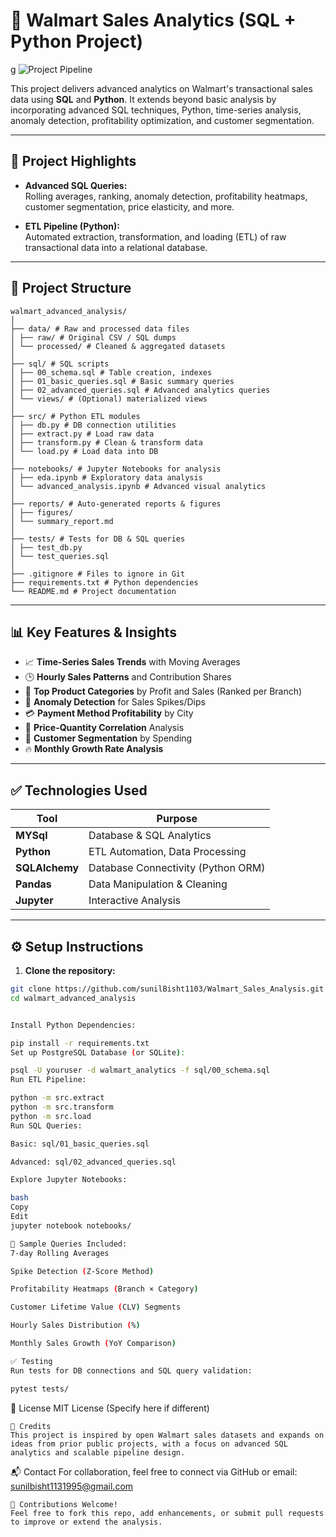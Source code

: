 # 🛒 Walmart Sales Analytics (SQL + Python Project)
g
![Project Pipeline](https://github.com/sunilBisht1103/Walmart_Sales_Analysis/blob/e98361693f8e43f4de0916f5421c90e1a3f309b6/walmart_image.pn)



This project delivers advanced analytics on Walmart's transactional sales data using **SQL** and **Python**. It extends beyond basic analysis by incorporating advanced SQL techniques, Python, time-series analysis, anomaly detection, profitability optimization, and customer segmentation.

---

## 📌 Project Highlights

- **Advanced SQL Queries:**  
  Rolling averages, ranking, anomaly detection, profitability heatmaps, customer segmentation, price elasticity, and more.
  
- **ETL Pipeline (Python):**  
  Automated extraction, transformation, and loading (ETL) of raw transactional data into a relational database.

---

## 📂 Project Structure
```plaintext
walmart_advanced_analysis/
│
├── data/ # Raw and processed data files
│ ├── raw/ # Original CSV / SQL dumps
│ └── processed/ # Cleaned & aggregated datasets
│
├── sql/ # SQL scripts
│ ├── 00_schema.sql # Table creation, indexes
│ ├── 01_basic_queries.sql # Basic summary queries
│ ├── 02_advanced_queries.sql # Advanced analytics queries
│ └── views/ # (Optional) materialized views
│
├── src/ # Python ETL modules
│ ├── db.py # DB connection utilities
│ ├── extract.py # Load raw data
│ ├── transform.py # Clean & transform data
│ └── load.py # Load data into DB
│
├── notebooks/ # Jupyter Notebooks for analysis
│ ├── eda.ipynb # Exploratory data analysis
│ └── advanced_analysis.ipynb # Advanced visual analytics
│
├── reports/ # Auto-generated reports & figures
│ ├── figures/
│ └── summary_report.md
│
├── tests/ # Tests for DB & SQL queries
│ ├── test_db.py
│ └── test_queries.sql
│
├── .gitignore # Files to ignore in Git
├── requirements.txt # Python dependencies
└── README.md # Project documentation
```
------


## 📊 Key Features & Insights

- 📈 **Time-Series Sales Trends** with Moving Averages
- 🕒 **Hourly Sales Patterns** and Contribution Shares
- 📌 **Top Product Categories** by Profit and Sales (Ranked per Branch)
- 🚨 **Anomaly Detection** for Sales Spikes/Dips
- 💳 **Payment Method Profitability** by City
- 🔗 **Price-Quantity Correlation** Analysis
- 👥 **Customer Segmentation** by Spending
- 🔥 **Monthly Growth Rate Analysis**

---

## ✅ Technologies Used

| Tool            | Purpose                             |
|-----------------|------------------------------------|
| **MYSql**       | Database & SQL Analytics            |
| **Python**      | ETL Automation, Data Processing     |
| **SQLAlchemy**  | Database Connectivity (Python ORM)  |
| **Pandas**      | Data Manipulation & Cleaning        |
| **Jupyter**     | Interactive Analysis                |

---

## ⚙️ Setup Instructions

1. **Clone the repository:**
```bash
git clone https://github.com/sunilBisht1103/Walmart_Sales_Analysis.git
cd walmart_advanced_analysis


Install Python Dependencies:

pip install -r requirements.txt
Set up PostgreSQL Database (or SQLite):

psql -U youruser -d walmart_analytics -f sql/00_schema.sql
Run ETL Pipeline:

python -m src.extract
python -m src.transform
python -m src.load
Run SQL Queries:

Basic: sql/01_basic_queries.sql

Advanced: sql/02_advanced_queries.sql

Explore Jupyter Notebooks:

bash
Copy
Edit
jupyter notebook notebooks/

🚀 Sample Queries Included:
7-day Rolling Averages

Spike Detection (Z-Score Method)

Profitability Heatmaps (Branch × Category)

Customer Lifetime Value (CLV) Segments

Hourly Sales Distribution (%)

Monthly Sales Growth (YoY Comparison)

✅ Testing
Run tests for DB connections and SQL query validation:

pytest tests/

```
📄 License
MIT License (Specify here if different)
```
🙌 Credits
This project is inspired by open Walmart sales datasets and expands on ideas from prior public projects, with a focus on advanced SQL analytics and scalable pipeline design.
```
📬 Contact
For collaboration, feel free to connect via GitHub or email: sunilbisht1131995@gmail.com
```
🌟 Contributions Welcome!
Feel free to fork this repo, add enhancements, or submit pull requests to improve or extend the analysis.
